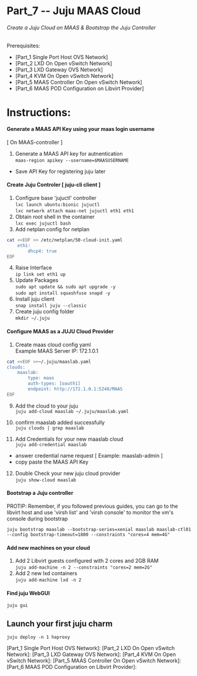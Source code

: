 # Part_7 -- Juju MAAS Cloud
###### Create a Juju Cloud on MAAS & Bootstrap the Juju Controller

Prerequisites:
- [Part_1 Single Port Host OVS Network]
- [Part_2 LXD On Open vSwitch Network]
- [Part_3 LXD Gateway OVS Network]
- [Part_4 KVM On Open vSwitch Network]
- [Part_5 MAAS Controller On Open vSwitch Network]
- [Part_6 MAAS POD Configuration on Libvirt Provider]

# Instructions:
#### Generate a MAAS API Key using your maas login username
[ On MAAS-controller ]
1. Generate a MAAS API key for autnentication <br/>
`maas-region apikey --username=$MAASUSERNAME`
* Save API Key for registering juju later

#### Create Juju Controler [ juju-cli client ]
1. Configure base 'jujuctl' controller <br/>
`lxc launch ubuntu:bionic jujuctl` <br/>
`lxc network attach maas-net jujuctl eth1 eth1`
2. Obtain root shell in the container <br/>
`lxc exec jujuctl bash`
3. Add netplan config for netplan <br/>
````sh
cat <<EOF >> /etc/netplan/50-cloud-init.yaml
    eth1:
        dhcp4: true
EOF
````
4. Raise Interface <br/>
`ip link set eth1 up`
5. Update Packages <br/>
`sudo apt update && sudo apt upgrade -y` <br/>
`sudo apt install squashfuse snapd -y` <br/>
6. Install juju client <br/>
`snap install juju --classic`
7. Create juju config folder <br/>
`mkdir ~/.juju`

#### Configure MAAS as a JUJU Cloud Provider
1. Create maas cloud config yaml <br/>
Example MAAS Server IP: 172.1.0.1 <br/>
````sh
cat <<EOF >>~/.juju/maaslab.yaml
clouds:
    maaslab:
        type: maas
        auth-types: [oauth1]
        endpoint: http://172.1.0.1:5240/MAAS
EOF
````
9. Add the cloud to your juju <br/>
`juju add-cloud maaslab ~/.juju/maaslab.yaml`
10. confirm maaslab added successfully <br/>
`juju clouds | grep maaslab`

11. Add Credentials for your new maaslab cloud <br/>
`juju add-credential maaslab`
* answer credential name request
[ Example: maaslab-admin ]
* copy paste the MAAS API Key
12. Double Check your new juju cloud provider <br/>
`juju show-cloud maaslab`

#### Bootstrap a Juju controller
PROTIP: Remember, if you followed previous guides, you can go to the
libvirt host and use 'virsh list' and 'virsh console' to monitor
the vm's console during bootstrap <br/>

`juju bootstrap maaslab --bootstrap-series=xenial maaslab maaslab-ctl01 --config bootstrap-timeout=1800 --constraints "cores=4 mem=4G"`

#### Add new machines on your cloud
1. Add 2 Libvirt guests configured with 2 cores and 2GB RAM <br/>
`juju add-machine -n 2 --constraints "cores=2 mem=2G"`
2. Add 2 new lxd containers <br/>
`juju add-machine lxd -n 2`

#### Find juju WebGUI
`juju gui`

## Launch your first juju charm
`juju deploy -n 1 haproxy`

<!-- Markdown link & img dfn's -->
[Part_1 Single Port Host OVS Network]: 
[Part_2 LXD On Open vSwitch Network]: 
[Part_3 LXD Gateway OVS Network]: 
[Part_4 KVM On Open vSwitch Network]: 
[Part_5 MAAS Controller On Open vSwitch Network]: 
[Part_6 MAAS POD Configuration on Libvirt Provider]: 
